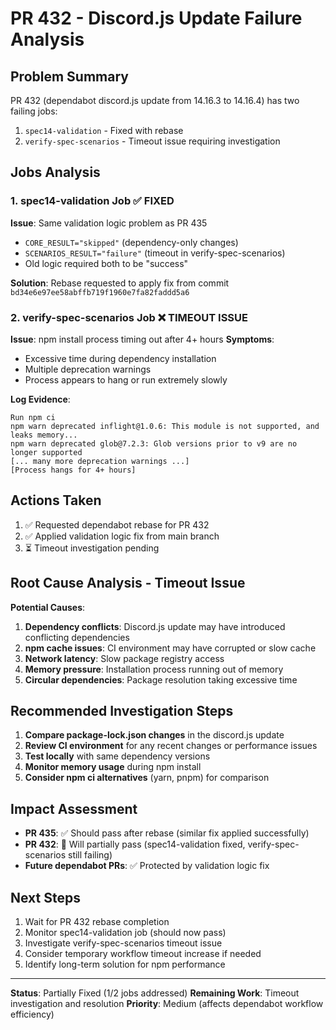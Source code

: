 # PR 432 - Discord.js Update Failure Analysis

## Problem Summary

PR 432 (dependabot discord.js update from 14.16.3 to 14.16.4) has two failing jobs:
1. `spec14-validation` - Fixed with rebase
2. `verify-spec-scenarios` - Timeout issue requiring investigation

## Jobs Analysis

### 1. spec14-validation Job ✅ FIXED

**Issue**: Same validation logic problem as PR 435
- `CORE_RESULT="skipped"` (dependency-only changes)
- `SCENARIOS_RESULT="failure"` (timeout in verify-spec-scenarios)
- Old logic required both to be "success"

**Solution**: Rebase requested to apply fix from commit `bd34e6e97ee58abffb719f1960e7fa82faddd5a6`

### 2. verify-spec-scenarios Job ❌ TIMEOUT ISSUE

**Issue**: npm install process timing out after 4+ hours
**Symptoms**:
- Excessive time during dependency installation
- Multiple deprecation warnings
- Process appears to hang or run extremely slowly

**Log Evidence**:
```
Run npm ci
npm warn deprecated inflight@1.0.6: This module is not supported, and leaks memory...
npm warn deprecated glob@7.2.3: Glob versions prior to v9 are no longer supported
[... many more deprecation warnings ...]
[Process hangs for 4+ hours]
```

## Actions Taken

1. ✅ Requested dependabot rebase for PR 432
2. ✅ Applied validation logic fix from main branch
3. ⏳ Timeout investigation pending

## Root Cause Analysis - Timeout Issue

**Potential Causes**:
1. **Dependency conflicts**: Discord.js update may have introduced conflicting dependencies
2. **npm cache issues**: CI environment may have corrupted or slow cache
3. **Network latency**: Slow package registry access
4. **Memory pressure**: Installation process running out of memory
5. **Circular dependencies**: Package resolution taking excessive time

## Recommended Investigation Steps

1. **Compare package-lock.json changes** in the discord.js update
2. **Review CI environment** for any recent changes or performance issues
3. **Test locally** with same dependency versions
4. **Monitor memory usage** during npm install
5. **Consider npm ci alternatives** (yarn, pnpm) for comparison

## Impact Assessment

- **PR 435**: ✅ Should pass after rebase (similar fix applied successfully)
- **PR 432**: 🔄 Will partially pass (spec14-validation fixed, verify-spec-scenarios still failing)
- **Future dependabot PRs**: ✅ Protected by validation logic fix

## Next Steps

1. Wait for PR 432 rebase completion
2. Monitor spec14-validation job (should now pass)
3. Investigate verify-spec-scenarios timeout issue
4. Consider temporary workflow timeout increase if needed
5. Identify long-term solution for npm performance

---

**Status**: Partially Fixed (1/2 jobs addressed)
**Remaining Work**: Timeout investigation and resolution
**Priority**: Medium (affects dependabot workflow efficiency)